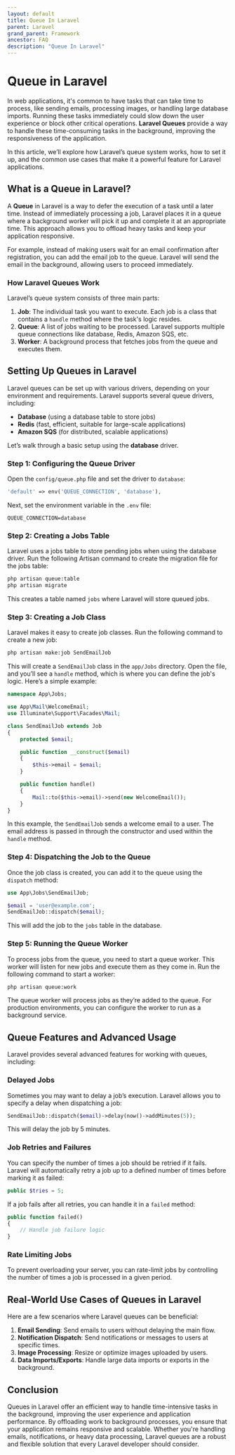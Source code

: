 ```yaml
---
layout: default
title: Queue In Laravel
parent: Laravel
grand_parent: Framework
ancestor: FAQ
description: "Queue In Laravel"
---
```


# Queue in Laravel

In web applications, it's common to have tasks that can take time to process, like sending emails, processing images, or handling large database imports. Running these tasks immediately could slow down the user experience or block other critical operations. **Laravel Queues** provide a way to handle these time-consuming tasks in the background, improving the responsiveness of the application.

In this article, we’ll explore how Laravel’s queue system works, how to set it up, and the common use cases that make it a powerful feature for Laravel applications.

## What is a Queue in Laravel?

A **Queue** in Laravel is a way to defer the execution of a task until a later time. Instead of immediately processing a job, Laravel places it in a queue where a background worker will pick it up and complete it at an appropriate time. This approach allows you to offload heavy tasks and keep your application responsive.

For example, instead of making users wait for an email confirmation after registration, you can add the email job to the queue. Laravel will send the email in the background, allowing users to proceed immediately.

### How Laravel Queues Work

Laravel’s queue system consists of three main parts:

1. **Job**: The individual task you want to execute. Each job is a class that contains a `handle` method where the task's logic resides.
2. **Queue**: A list of jobs waiting to be processed. Laravel supports multiple queue connections like database, Redis, Amazon SQS, etc.
3. **Worker**: A background process that fetches jobs from the queue and executes them.

## Setting Up Queues in Laravel

Laravel queues can be set up with various drivers, depending on your environment and requirements. Laravel supports several queue drivers, including:

- **Database** (using a database table to store jobs)
- **Redis** (fast, efficient, suitable for large-scale applications)
- **Amazon SQS** (for distributed, scalable applications)

Let’s walk through a basic setup using the **database** driver.

### Step 1: Configuring the Queue Driver

Open the `config/queue.php` file and set the driver to `database`:

```php
'default' => env('QUEUE_CONNECTION', 'database'),
```

Next, set the environment variable in the `.env` file:

```env
QUEUE_CONNECTION=database
```

### Step 2: Creating a Jobs Table

Laravel uses a jobs table to store pending jobs when using the database driver. Run the following Artisan command to create the migration file for the jobs table:

```bash
php artisan queue:table
php artisan migrate
```

This creates a table named `jobs` where Laravel will store queued jobs.

### Step 3: Creating a Job Class

Laravel makes it easy to create job classes. Run the following command to create a new job:

```bash
php artisan make:job SendEmailJob
```

This will create a `SendEmailJob` class in the `app/Jobs` directory. Open the file, and you’ll see a `handle` method, which is where you can define the job's logic. Here’s a simple example:

```php
namespace App\Jobs;

use App\Mail\WelcomeEmail;
use Illuminate\Support\Facades\Mail;

class SendEmailJob extends Job
{
    protected $email;

    public function __construct($email)
    {
        $this->email = $email;
    }

    public function handle()
    {
        Mail::to($this->email)->send(new WelcomeEmail());
    }
}
```

In this example, the `SendEmailJob` sends a welcome email to a user. The email address is passed in through the constructor and used within the `handle` method.

### Step 4: Dispatching the Job to the Queue

Once the job class is created, you can add it to the queue using the `dispatch` method:

```php
use App\Jobs\SendEmailJob;

$email = 'user@example.com';
SendEmailJob::dispatch($email);
```

This will add the job to the `jobs` table in the database.

### Step 5: Running the Queue Worker

To process jobs from the queue, you need to start a queue worker. This worker will listen for new jobs and execute them as they come in. Run the following command to start a worker:

```bash
php artisan queue:work
```

The queue worker will process jobs as they’re added to the queue. For production environments, you can configure the worker to run as a background service.

## Queue Features and Advanced Usage

Laravel provides several advanced features for working with queues, including:

### Delayed Jobs

Sometimes you may want to delay a job’s execution. Laravel allows you to specify a delay when dispatching a job:

```php
SendEmailJob::dispatch($email)->delay(now()->addMinutes(5));
```

This will delay the job by 5 minutes.

### Job Retries and Failures

You can specify the number of times a job should be retried if it fails. Laravel will automatically retry a job up to a defined number of times before marking it as failed:

```php
public $tries = 5;
```

If a job fails after all retries, you can handle it in a `failed` method:

```php
public function failed()
{
    // Handle job failure logic
}
```

### Rate Limiting Jobs

To prevent overloading your server, you can rate-limit jobs by controlling the number of times a job is processed in a given period.

## Real-World Use Cases of Queues in Laravel

Here are a few scenarios where Laravel queues can be beneficial:

1. **Email Sending**: Send emails to users without delaying the main flow.
2. **Notification Dispatch**: Send notifications or messages to users at specific times.
3. **Image Processing**: Resize or optimize images uploaded by users.
4. **Data Imports/Exports**: Handle large data imports or exports in the background.

## Conclusion

Queues in Laravel offer an efficient way to handle time-intensive tasks in the background, improving the user experience and application performance. By offloading work to background processes, you ensure that your application remains responsive and scalable. Whether you're handling emails, notifications, or heavy data processing, Laravel queues are a robust and flexible solution that every Laravel developer should consider.